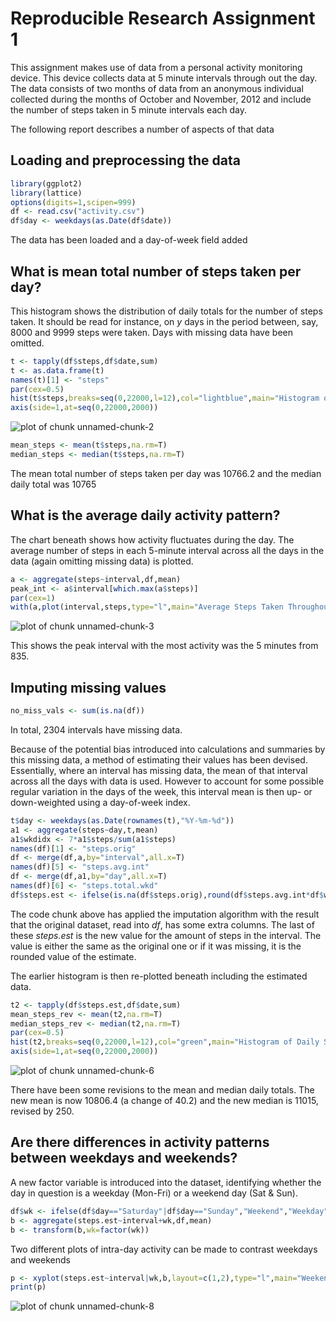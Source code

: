 Reproducible Research Assignment 1
====================================

This assignment makes use of data from a personal activity monitoring device. This device collects data at 5 minute intervals through out the day. The data consists of two months of data from an anonymous individual collected during the months of October and November, 2012 and include the number of steps taken in 5 minute intervals each day.

The following report describes a number of aspects of that data

## Loading and preprocessing the data

```r
library(ggplot2)
library(lattice)
options(digits=1,scipen=999)
df <- read.csv("activity.csv")
df$day <- weekdays(as.Date(df$date))
```
The data has been loaded and a day-of-week field added


## What is mean total number of steps taken per day?

This histogram shows the distribution of daily totals for the number of steps taken. It should be read for instance, on *y* days in the period between, say, 8000 and 9999 steps were taken. Days with missing data have been omitted. 


```r
t <- tapply(df$steps,df$date,sum)
t <- as.data.frame(t)
names(t)[1] <- "steps"
par(cex=0.5)
hist(t$steps,breaks=seq(0,22000,l=12),col="lightblue",main="Histogram of Daily Step Totals",xlab="Total Steps per Day",ylab="Number of Days",xaxt="n")
axis(side=1,at=seq(0,22000,2000))
```

![plot of chunk unnamed-chunk-2](figure/unnamed-chunk-2.png) 

```r
mean_steps <- mean(t$steps,na.rm=T)
median_steps <- median(t$steps,na.rm=T)
```

The mean total number of steps taken per day was 10766.2 and the median daily total was 10765


## What is the average daily activity pattern?

The chart beneath shows how activity fluctuates during the day. The average number of steps in each 5-minute interval across all the days in the data (again omitting missing data) is plotted.


```r
a <- aggregate(steps~interval,df,mean)
peak_int <- a$interval[which.max(a$steps)]
par(cex=1)
with(a,plot(interval,steps,type="l",main="Average Steps Taken Throughout Day",xlab="5-minute interval from...",ylab="Avg Steps Taken in Interval"))
```

![plot of chunk unnamed-chunk-3](figure/unnamed-chunk-3.png) 

This shows the peak interval with the most activity was the 5 minutes from 835.

## Imputing missing values


```r
no_miss_vals <- sum(is.na(df))
```

In total, 2304 intervals have missing data.

Because of the potential bias introduced into calculations and summaries by this missing data, a method of estimating their values has been devised.
Essentially, where an interval has missing data, the mean of that interval across all the days with data is used. However to account for some possible regular variation in the days of the week, this interval mean is then up- or down-weighted using a day-of-week index.


```r
t$day <- weekdays(as.Date(rownames(t),"%Y-%m-%d"))
a1 <- aggregate(steps~day,t,mean)
a1$wkdidx <- 7*a1$steps/sum(a1$steps)
names(df)[1] <- "steps.orig"
df <- merge(df,a,by="interval",all.x=T)
names(df)[5] <- "steps.avg.int"
df <- merge(df,a1,by="day",all.x=T)
names(df)[6] <- "steps.total.wkd"
df$steps.est <- ifelse(is.na(df$steps.orig),round(df$steps.avg.int*df$wkdidx,digits=0),df$steps.orig)
```

The code chunk above has applied the imputation algorithm with the result that the original dataset, read into *df*, has some extra columns. The last of these *steps.est* is the new value for the amount of steps in the interval. The value is either the same as the original one or if it was missing, it is the rounded value of the estimate.

The earlier histogram is then re-plotted beneath including the estimated data.


```r
t2 <- tapply(df$steps.est,df$date,sum)
mean_steps_rev <- mean(t2,na.rm=T)
median_steps_rev <- median(t2,na.rm=T)
par(cex=0.5)
hist(t2,breaks=seq(0,22000,l=12),col="green",main="Histogram of Daily Step Totals (incl. estimates for missing data)",xlab="Total Steps per Day",ylab="Number of Days",xaxt="n")
axis(side=1,at=seq(0,22000,2000))
```

![plot of chunk unnamed-chunk-6](figure/unnamed-chunk-6.png) 

There have been some revisions to the mean and median daily totals. The new mean is now 10806.4 (a change of 40.2) and the new median is 11015, revised by 250.

## Are there differences in activity patterns between weekdays and weekends?

A new factor variable is introduced into the dataset, identifying whether the day in question is a weekday (Mon-Fri) or a weekend day (Sat & Sun).


```r
df$wk <- ifelse(df$day=="Saturday"|df$day=="Sunday","Weekend","Weekday")
b <- aggregate(steps.est~interval+wk,df,mean)
b <- transform(b,wk=factor(wk))
```

Two different plots of intra-day activity can be made to contrast weekdays and weekends


```r
p <- xyplot(steps.est~interval|wk,b,layout=c(1,2),type="l",main="Weekend-Weekday Comparison",xlab="5-minute interval from...",ylab="Avg Steps Taken in Interval")
print(p)
```

![plot of chunk unnamed-chunk-8](figure/unnamed-chunk-8.png) 
